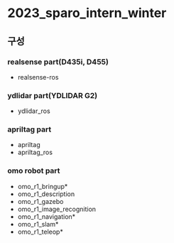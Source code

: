 # 2023_sparo_intern_winter

## 구성
### realsense part(D435i, D455)
- realsense-ros
### ydlidar part(YDLIDAR G2)
- ydlidar_ros
### apriltag part
- apriltag
- apriltag_ros
### omo robot part
- omo_r1_bringup*
- omo_r1_description
- omo_r1_gazebo
- omo_r1_image_recognition
- omo_r1_navigation*
- omo_r1_slam*
- omo_r1_teleop*

